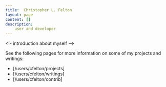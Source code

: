 ```yaml
---
title:  Christopher L. Felton
layout: page
content: []
description:
    user and developer
---
```


<!- introduction about myself -->

See the following pages for more information on some of my 
projects and writings:

  * [/users/cfelton/projects]
  * [/users/cfelton/writings]
  * [/users/cfelton/contrib]



